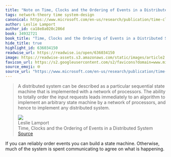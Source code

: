 ```yaml
---
title: "Note on Time, Clocks and the Ordering of Events in a Distributed System via Leslie Lamport"
tags: network-theory time system-design
canonical: https://www.microsoft.com/en-us/research/publication/time-clocks-ordering-events-distributed-system/
author: Leslie Lamport
author_id: ca18e8a020c286d
book: 34932721
book_title: "Time, Clocks and the Ordering of Events in a Distributed System"
hide_title: true
highlight_id: 636034150
readwise_url: https://readwise.io/open/636034150
image: https://readwise-assets.s3.amazonaws.com/static/images/article2.74d541386bbf.png
favicon_url: https://s2.googleusercontent.com/s2/favicons?domain=www.microsoft.com
source_emoji: 🌐
source_url: "https://www.microsoft.com/en-us/research/publication/time-clocks-ordering-events-distributed-system/#:~:text=A%20distributed%20system,any%20distributed%20system."
---
```


> A distributed system can be described as a particular sequential state machine that is implemented with a network of processors. The ability to totally order the input requests leads immediately to an algorithm to implement an arbitrary state machine by a network of processors, and hence to implement any distributed system.
> <div class="quoteback-footer"><div class="quoteback-avatar"><img class="mini-favicon" src="https://s2.googleusercontent.com/s2/favicons?domain=www.microsoft.com"></div><div class="quoteback-metadata"><div class="metadata-inner"><span style="display:none">FROM:</span><div aria-label="Leslie Lamport" class="quoteback-author"> Leslie Lamport</div><div aria-label="Time, Clocks and the Ordering of Events in a Distributed System" class="quoteback-title"> Time, Clocks and the Ordering of Events in a Distributed System</div></div></div><div class="quoteback-backlink"><a target="_blank" aria-label="go to the full text of this quotation" rel="noopener" href="https://www.microsoft.com/en-us/research/publication/time-clocks-ordering-events-distributed-system/#:~:text=A%20distributed%20system,any%20distributed%20system." class="quoteback-arrow"> Source</a></div></div>

If you can reliably order events you can build a state machine. Otherwise, much of the system is spent communicating to agree on what is happening.